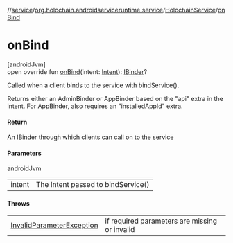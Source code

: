 //[service](../../../index.md)/[org.holochain.androidserviceruntime.service](../index.md)/[HolochainService](index.md)/[onBind](on-bind.md)

# onBind

[androidJvm]\
open override fun [onBind](on-bind.md)(intent: [Intent](https://developer.android.com/reference/kotlin/android/content/Intent.html)): [IBinder](https://developer.android.com/reference/kotlin/android/os/IBinder.html)?

Called when a client binds to the service with bindService().

Returns either an AdminBinder or AppBinder based on the &quot;api&quot; extra in the intent. For AppBinder, also requires an &quot;installedAppId&quot; extra.

#### Return

An IBinder through which clients can call on to the service

#### Parameters

androidJvm

| | |
|---|---|
| intent | The Intent passed to bindService() |

#### Throws

| | |
|---|---|
| [InvalidParameterException](https://developer.android.com/reference/kotlin/java/security/InvalidParameterException.html) | if required parameters are missing or invalid |